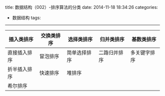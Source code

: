 title: 数据结构（002）-排序算法的分类
date: 2014-11-18 18:34:26
categories:
- 数据结构
tags:
---
|插入类排序|交换类排序|选择类排序|归并类排序|基数类排序|
|-|-|-|-|-|
|直接插入排序|冒泡排序|简单选择排序|二路归并排序|多关键字排序|
|折半插入排序|快速排序|堆排序|
|希尔排序|

